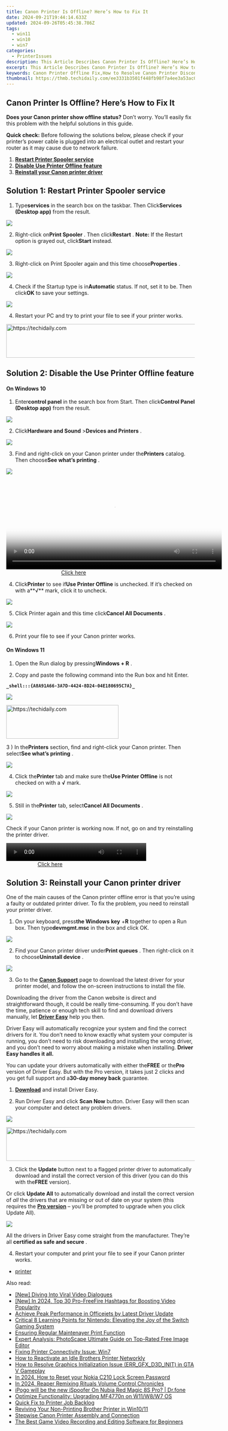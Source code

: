 ```yaml
---
title: Canon Printer Is Offline? Here’s How to Fix It
date: 2024-09-21T19:44:14.633Z
updated: 2024-09-26T05:45:38.786Z
tags:
  - win11
  - win10
  - win7
categories:
  - PrinterIssues
description: This Article Describes Canon Printer Is Offline? Here’s How to Fix It
excerpt: This Article Describes Canon Printer Is Offline? Here’s How to Fix It
keywords: Canon Printer Offline Fix,How to Resolve Canon Printer Disconnect Issue,Troubleshooting Canon Printing Errors,Restarting a Canon Inkjet Printer,Connectivity Issues with Canon Wireless Printer,Re-Establishing Connection,Resolving Network Problems on Canon Printer
thumbnail: https://thmb.techidaily.com/ee3331b3501f448fb98f7a4ee3a53ac099c1c123c857eac1255a179cf5757415.jpg
---
```


## Canon Printer Is Offline? Here’s How to Fix It

**Does your Canon printer show offline status?** Don’t worry. You’ll easily fix this problem with the helpful solutions in this guide.

**Quick check:** Before following the solutions below, please check if your  printer’s power cable is plugged into an electrical outlet and restart your router as it may cause due to network failure.

1. **[Restart Printer Spooler service](#solution1)**
2. **[Disable Use Printer Offline feature](#solution2)**
3. **[Reinstall your Canon printer driver](#solution3)**

## Solution 1: Restart Printer Spooler service

 1) Type**services** in the search box on the taskbar. Then Click**Services** **(Desktop app)**  from the result.

![](https://images.drivereasy.com/wp-content/uploads/2023/10/win-11-open-services-app.jpg)

 2) Right-click on**Print Spooler** . Then click**Restart** . **Note:** If the Restart option is grayed out, click**Start** instead.

![](https://images.drivereasy.com/wp-content/uploads/2023/10/win-11-services-restart.jpg)

 3) Right-click on Print Spooler again and this time choose**Properties** .

![](https://images.drivereasy.com/wp-content/uploads/2017/08/print-spooler-properties-1.jpg)

 4) Check if the Startup type is in**Automatic** status. If not, set it to be. Then click**OK** to save your settings.

![](https://images.drivereasy.com/wp-content/uploads/2023/10/win-11-services-properties-2.jpg)

 4) Restart your PC and try to print your file to see if your printer works.

<!-- affiliate ads begin -->
<a href="https://ephamedtechinc.pxf.io/c/5597632/2137208/26400" target="_top" id="2137208">
  <img src="//a.impactradius-go.com/display-ad/26400-2137208" border="0" alt="https://techidaily.com" width="728" height="90"/>
</a>
<img height="0" width="0" src="https://ephamedtechinc.pxf.io/i/5597632/2137208/26400" style="position:absolute;visibility:hidden;" border="0" />
<!-- affiliate ads end -->

## Solution 2: Disable the Use Printer Offline feature

#### On Windows 10

 1) Enter**control panel** in the search box from Start. Then click**Control Panel (Desktop app)** from the result.

![](https://images.drivereasy.com/wp-content/uploads/2017/08/img_598154a852f36.png)

 2) Click**Hardware and Sound** \>**Devices and Printers** .

![](https://images.drivereasy.com/wp-content/uploads/2017/08/img_5981556632ee4.jpg)

 3) Find and right-click on your Canon printer under the**Printers** catalog. Then choose**See what’s printing** .

![](https://images.drivereasy.com/wp-content/uploads/2017/08/img_59816ecc61763.png)

<!-- affiliate ads begin -->
<span id="1983573">
					<video width="576" height="240" style="cursor:pointer"
           poster="//a.impactradius-go.com/display-clicktoplayimage/1983573.png"
           onclick="if(!this.playClicked){this.play();this.setAttribute('controls',true);this.playClicked=true;}">
	   <source src="//a.impactradius-go.com/display-ad/22993-1983573">
	   <img src="//a.impactradius-go.com/display-clicktoplayimage/1983573.png" style="border: none; height: 100%; width: 100%; object-fit: contain">
	</video>
	<div style="width:360px;text-align:center"><a href="javascript:window.open(decodeURIComponent('https%3A%2F%2Fhomestyler.sjv.io%2Fc%2F5597632%2F1983573%2F22993'), '_blank');void(0);">Click here</a></div>
</span>
<img height="0" width="0" src="https://imp.pxf.io/i/5597632/1983573/22993" style="position:absolute;visibility:hidden;" border="0" />
<!-- affiliate ads end -->

 4) Click**Printer** to see if**Use Printer Offline** is unchecked. If it’s checked on with a**√** mark, click it to uncheck.

![](https://images.drivereasy.com/wp-content/uploads/2017/08/img_59816f74c7ba3.png)

 5) Click Printer again and this time click**Cancel All Documents** .

![](https://images.drivereasy.com/wp-content/uploads/2017/08/img_5981707ccc034.png)

6) Print your file to see if your Canon printer works.

#### On Windows 11

 1) Open the Run dialog by pressing**Windows + R** .

 2) Copy and paste the following command into the Run box and hit Enter.

**`_shell:::{A8A91A66-3A7D-4424-8D24-04E180695C7A}_`**

![](https://images.drivereasy.com/wp-content/uploads/2017/08/win-11-run-open-printer-setting.jpg)

<!-- affiliate ads begin -->
<a href="https://aligracehair.sjv.io/c/5597632/2012429/19272" target="_top" id="2012429">
  <img src="//a.impactradius-go.com/display-ad/19272-2012429" border="0" alt="https://techidaily.com" width="300" height="90"/>
</a>
<img height="0" width="0" src="https://aligracehair.sjv.io/i/5597632/2012429/19272" style="position:absolute;visibility:hidden;" border="0" />
<!-- affiliate ads end -->

 3 ) In the**Printers** section, find and right-click your Canon printer. Then select**See what’s printing** .

![](https://images.drivereasy.com/wp-content/uploads/2023/10/win-11-see-whats-printing.jpg)

 4) Click the**Printer** tab and make sure the**Use Printer Offline** is not checked on with a **√** mark.

![](https://images.drivereasy.com/wp-content/uploads/2017/08/win-11-use-printer-offline.jpg)

 5) Still in the**Printer** tab, select**Cancel All Documents** .

![](https://images.drivereasy.com/wp-content/uploads/2023/10/win-11-printer-cancel-documents.jpg)

 Check if your Canon printer is working now. If not, go on and try reinstalling the printer driver.

<!-- affiliate ads begin -->
<span id="1936838">
					<video width="374" height="48" style="cursor:pointer"
           poster="//a.impactradius-go.com/display-clicktoplayimage/1936838.png"
           onclick="if(!this.playClicked){this.play();this.setAttribute('controls',true);this.playClicked=true;}">
	   <source src="//a.impactradius-go.com/display-ad/18409-1936838">
	   <img src="//a.impactradius-go.com/display-clicktoplayimage/1936838.png" style="border: none; height: 100%; width: 100%; object-fit: contain">
	</video>
	<div style="width:234px;text-align:center"><a href="javascript:window.open(decodeURIComponent('https%3A%2F%2Fcoinrule.sjv.io%2Fc%2F5597632%2F1936838%2F18409'), '_blank');void(0);">Click here</a></div>
</span>
<img height="0" width="0" src="https://imp.pxf.io/i/5597632/1936838/18409" style="position:absolute;visibility:hidden;" border="0" />
<!-- affiliate ads end -->

## Solution 3: Reinstall your Canon printer driver

One of the main causes of the Canon printer offline error is that you’re using a faulty or outdated printer driver. To fix the problem, you need to reinstall your printer driver.

 1) On your keyboard, press**the Windows** **key** +**R** together to open a Run box. Then type**devmgmt.msc** in the box and click OK.

![](https://images.drivereasy.com/wp-content/uploads/2017/08/img_5981726ea530f.png)

 2) Find your Canon printer driver under**Print queues** . Then right-click on it to choose**Uninstall device** .

![](https://images.drivereasy.com/wp-content/uploads/2017/08/img_598173de12b56.png)

 3) Go to the **[Canon Support](https://www.usa.canon.com/internet/portal/us/home/support)**  page to download the latest driver for your printer model, and follow the on-screen instructions to install the file.

 Downloading the driver from the Canon website is direct and straightforward though, it could be really time-consuming. If you don’t have the time, patience or enough tech skill to find and download drivers manually, let **[Driver Easy](https://tools.techidaily.com/drivereasy/download/)**  help you then.

 Driver Easy will automatically recognize your system and find the correct drivers for it. You don’t need to know exactly what system your computer is running, you don’t need to risk downloading and installing the wrong driver, and you don’t need to worry about making a mistake when installing. **Driver Easy handles it all.**

 You can update your drivers automatically with either the**FREE** or the**Pro** version of Driver Easy. But with the Pro version, it takes just 2 clicks and you get full support and a**30-day money back** guarantee.

 1) **[Download](https://tools.techidaily.com/drivereasy/download/)**   and install Driver Easy.

 2) Run Driver Easy and click **Scan Now**   button. Driver Easy will then scan your computer and detect any problem drivers.

![](https://images.drivereasy.com/wp-content/uploads/2021/08/scannow.jpg)

<!-- affiliate ads begin -->
<a href="https://appsumo.8odi.net/c/5597632/2123739/7443" target="_top" id="2123739">
  <img src="//a.impactradius-go.com/display-ad/7443-2123739" border="0" alt="https://techidaily.com" width="728" height="90"/>
</a>
<img height="0" width="0" src="https://appsumo.8odi.net/i/5597632/2123739/7443" style="position:absolute;visibility:hidden;" border="0" />
<!-- affiliate ads end -->

3) Click the **Update**  button next to a flagged printer driver to automatically download and install the correct version of this driver (you can do this with the**FREE** version).

Or click **Update All**  to automatically download and install the correct version of _all_  the drivers that are missing or out of date on your system (this requires the **[Pro version](https://tools.techidaily.com/drivereasy/download/)**  – you’ll be prompted to upgrade when you click Update All).

![](https://images.drivereasy.com/wp-content/uploads/2021/08/update-all.jpg)

 All the drivers in Driver Easy come straight from the manufacturer. They’re all **certified as safe and secure** .

 4) Restart your computer and print your file to see if your Canon printer works.

* [printer](https://tools.techidaily.com/drivereasy/download/)

<ins class="adsbygoogle"
     style="display:block"
     data-ad-format="autorelaxed"
     data-ad-client="ca-pub-7571918770474297"
     data-ad-slot="1223367746"></ins>

<ins class="adsbygoogle"
     style="display:block"
     data-ad-client="ca-pub-7571918770474297"
     data-ad-slot="8358498916"
     data-ad-format="auto"
     data-full-width-responsive="true"></ins>

<span class="atpl-alsoreadstyle">Also read:</span>
<div><ul>
<li><a href="https://youtube-tips.techidaily.com/iving-into-viral-video-dialogues/"><u>[New] Diving Into Viral Video Dialogues</u></a></li>
<li><a href="https://youtube-data.techidaily.com/n-2024-top-30-pro-freefire-hashtags-for-boosting-video-popularity/"><u>[New] In 2024, Top 30 Pro-FreeFire Hashtags for Boosting Video Popularity</u></a></li>
<li><a href="https://printer-issues.techidaily.com/achieve-peak-performance-in-officejets-by-latest-driver-update/"><u>Achieve Peak Performance in Officejets by Latest Driver Update</u></a></li>
<li><a href="https://buynow-marvelous.techidaily.com/critical-8-learning-points-for-nintendo-elevating-the-joy-of-the-switch-gaming-system/"><u>Critical 8 Learning Points for Nintendo: Elevating the Joy of the Switch Gaming System</u></a></li>
<li><a href="https://printer-issues.techidaily.com/ensuring-regular-maintenayer-print-function/"><u>Ensuring Regular Maintenayer Print Function</u></a></li>
<li><a href="https://buynow-reviews.techidaily.com/expert-analysis-photoscape-ultimate-guide-on-top-rated-free-image-editor/"><u>Expert Analysis: PhotoScape Ultimate Guide on Top-Rated Free Image Editor</u></a></li>
<li><a href="https://printer-issues.techidaily.com/fixing-printer-connectivity-issue-win7/"><u>Fixing Printer Connectivity Issue: Win7</u></a></li>
<li><a href="https://printer-issues.techidaily.com/how-to-reactivate-an-idle-brothers-printer-networkly/"><u>How to Reactivate an Idle Brothers Printer Networkly</u></a></li>
<li><a href="https://program-issues.techidaily.com/how-to-resolve-graphics-initialization-issue-errgfxd3dinit-in-gta-v-gameplay/"><u>How to Resolve Graphics Initialization Issue (ERR_GFX_D3D_INIT) in GTA V Gameplay</u></a></li>
<li><a href="https://easy-unlock-android.techidaily.com/in-2024-how-to-reset-your-nokia-c210-lock-screen-password-by-drfone-android/"><u>In 2024, How to Reset your Nokia C210 Lock Screen Password</u></a></li>
<li><a href="https://some-skills.techidaily.com/in-2024-reaper-remixing-rituals-volume-control-chronicles/"><u>In 2024, Reaper Remixing Rituals Volume Control Chronicles</u></a></li>
<li><a href="https://pokemon-go-android.techidaily.com/ipogo-will-be-the-new-ispoofer-on-nubia-red-magic-8s-pro-drfone-by-drfone-virtual-android/"><u>iPogo will be the new iSpoofer On Nubia Red Magic 8S Pro? | Dr.fone</u></a></li>
<li><a href="https://printer-issues.techidaily.com/optimize-functionality-upgrading-mf4770n-on-w11w8w7-os/"><u>Optimize Functionality: Upgrading MF4770n on W11/W8/W7 OS</u></a></li>
<li><a href="https://printer-issues.techidaily.com/quick-fix-to-printer-job-backlog/"><u>Quick Fix to Printer Job Backlog</u></a></li>
<li><a href="https://printer-issues.techidaily.com/reviving-your-non-printing-brother-printer-in-win1011/"><u>Reviving Your Non-Printing Brother Printer in Win10/11</u></a></li>
<li><a href="https://printer-issues.techidaily.com/stepwise-canon-printer-assembly-and-connection/"><u>Stepwise Canon Printer Assembly and Connection</u></a></li>
<li><a href="https://video-screen-grab.techidaily.com/the-best-game-video-recording-and-editing-software-for-beginners/"><u>The Best Game Video Recording and Editing Software for Beginners</u></a></li>
</ul></div>

